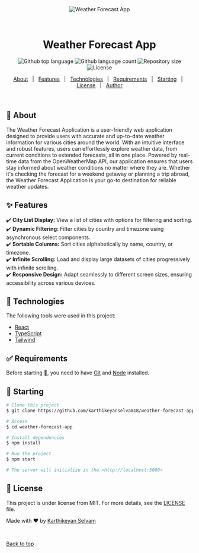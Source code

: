 <div align="center" id="top"> 
  <img src="./.github/app.gif" alt="Weather Forecast App" />

  &#xa0;

  <!-- <a href="https://weatherforecastapp.netlify.app">Demo</a> -->
</div>

<h1 align="center">Weather Forecast App</h1>

<p align="center">
  <img alt="Github top language" src="https://img.shields.io/github/languages/top/karthikeyanselvam18/weather-forecast-app?color=56BEB8">

  <img alt="Github language count" src="https://img.shields.io/github/languages/count/karthikeyanselvam18/weather-forecast-app?color=56BEB8">

  <img alt="Repository size" src="https://img.shields.io/github/repo-size/karthikeyanselvam18/weather-forecast-app?color=56BEB8">

  <img alt="License" src="https://img.shields.io/github/license/karthikeyanselvam18/weather-forecast-app?color=56BEB8">

  <!-- <img alt="Github issues" src="https://img.shields.io/github/issues/karthikeyanselvam18/weather-forecast-app?color=56BEB8" /> -->

  <!-- <img alt="Github forks" src="https://img.shields.io/github/forks/karthikeyanselvam18/weather-forecast-app?color=56BEB8" /> -->

  <!-- <img alt="Github stars" src="https://img.shields.io/github/stars/karthikeyanselvam18/weather-forecast-app?color=56BEB8" /> -->
</p>

<!-- Status -->

<!-- <h4 align="center"> 
	🚧  Weather Forecast App 🚀 Under construction...  🚧
</h4> 

<hr> -->

<p align="center">
  <a href="#dart-about">About</a> &#xa0; | &#xa0; 
  <a href="#sparkles-features">Features</a> &#xa0; | &#xa0;
  <a href="#rocket-technologies">Technologies</a> &#xa0; | &#xa0;
  <a href="#white_check_mark-requirements">Requirements</a> &#xa0; | &#xa0;
  <a href="#checkered_flag-starting">Starting</a> &#xa0; | &#xa0;
  <a href="#memo-license">License</a> &#xa0; | &#xa0;
  <a href="https://github.com/karthikeyanselvam18" target="_blank">Author</a>
</p>

<br>

## :dart: About ##

The Weather Forecast Application is a user-friendly web application designed to provide users with accurate and up-to-date weather information for various cities around the world. With an intuitive interface and robust features, users can effortlessly explore weather data, from current conditions to extended forecasts, all in one place. Powered by real-time data from the OpenWeatherMap API, our application ensures that users stay informed about weather conditions no matter where they are. Whether it's checking the forecast for a weekend getaway or planning a trip abroad, the Weather Forecast Application is your go-to destination for reliable weather updates.

## :sparkles: Features ##

:heavy_check_mark: **City List Display:** View a list of cities with options for filtering and sorting.\
:heavy_check_mark: **Dynamic Filtering:** Filter cities by country and timezone using asynchronous select components.\
:heavy_check_mark: **Sortable Columns:** Sort cities alphabetically by name, country, or timezone.\
:heavy_check_mark: **Infinite Scrolling:** Load and display large datasets of cities progressively with infinite scrolling.\
:heavy_check_mark: **Responsive Design:** Adapt seamlessly to different screen sizes, ensuring accessibility across various devices.


## :rocket: Technologies ##

The following tools were used in this project:

- [React](https://pt-br.reactjs.org/)
- [TypeScript](https://www.typescriptlang.org/)
- [Tailwind](https://tailwindcss.com/)

## :white_check_mark: Requirements ##

Before starting :checkered_flag:, you need to have [Git](https://git-scm.com) and [Node](https://nodejs.org/en/) installed.

## :checkered_flag: Starting ##

```bash
# Clone this project
$ git clone https://github.com/karthikeyanselvam18/weather-forecast-app

# Access
$ cd weather-forecast-app

# Install dependencies
$ npm install

# Run the project
$ npm start

# The server will initialize in the <http://localhost:3000>
```

## :memo: License ##

This project is under license from MIT. For more details, see the [LICENSE](LICENSE.md) file.


Made with :heart: by <a href="https://github.com/karthikeyanselvam18" target="_blank">Karthikeyan Selvam</a>

&#xa0;

<a href="#top">Back to top</a>

